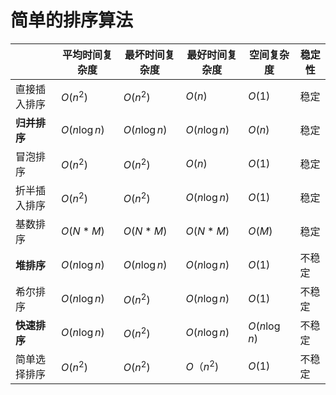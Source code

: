 
# 简单的排序算法

|          | 平均时间复杂度       | 最坏时间复杂度       | 最好时间复杂度       | 空间复杂度        | 稳定性 |
| -------- | ------------- | ------------- | ------------- | ------------ | --- |
| 直接插入排序   | $O(n^2)$      | $O(n^2)$      | $O(n)$        | $O(1)$       | 稳定  |
| **归并排序** | $O(n \log n)$ | $O(n \log n)$ | $O(n \log n)$ | $O(n)$       | 稳定  |
| 冒泡排序     | $O(n^2)$      | $O(n^2)$      | $O(n)$        | $O(1)$       | 稳定  |
| 折半插入排序   | $O(n^2)$      | $O(n^2)$      | $O(n \log n)$ | $O(1)$       | 稳定  |
| 基数排序     | $O(N * M)$    | $O(N*M)$      | $O(N*M)$      | $O(M)$       | 稳定  |
| **堆排序**  | $O(n\log n)$  | $O(n \log n)$ | $O(n \log n)$ | $O(1)$       | 不稳定 |
| 希尔排序     | $O(n \log n)$ | $O(n^2)$      | $O(n \log n)$ | $O(1)$       | 不稳定 |
| **快速排序** | $O(n\log n )$ | $O(n^2)$      | $O(n\log n)$  | $O(n\log n)$ | 不稳定 |
| 简单选择排序   | $O(n^2)$      | $O(n^2)$      | $O（n^2)$      | $O(1)$       | 不稳定 |
